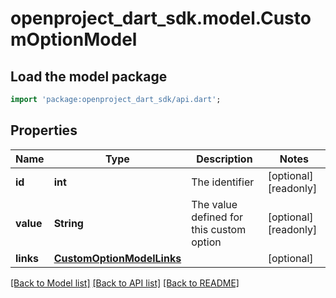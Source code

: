 # openproject_dart_sdk.model.CustomOptionModel

## Load the model package
```dart
import 'package:openproject_dart_sdk/api.dart';
```

## Properties
Name | Type | Description | Notes
------------ | ------------- | ------------- | -------------
**id** | **int** | The identifier | [optional] [readonly] 
**value** | **String** | The value defined for this custom option | [optional] [readonly] 
**links** | [**CustomOptionModelLinks**](CustomOptionModelLinks.md) |  | [optional] 

[[Back to Model list]](../README.md#documentation-for-models) [[Back to API list]](../README.md#documentation-for-api-endpoints) [[Back to README]](../README.md)


